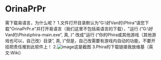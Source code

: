 # OrinaPrPr
需下载易语言，为什么呢？
1.文件打开目录默认为“G:\好Van的\Phira”请您下载"OrinaPrPr.e"并打开易语言（我们这里不包括易语言的下载），"运行 (“G:\好Van的\Phira\phira-main.exe”, 真, )"
改成"运行 (“你的Phira或其他游戏（其他游戏也可以，自己改）目录”, 真, )"但是，自己改需要有游戏内自动的功能，不要开挂把责任推到此软件上！
2.![image](https://github.com/MikVome/OrinaPrPr/assets/154685900/780328f0-eaed-4748-85ad-d7b5d0c6ff8a)这是截图
3.Phira的下载链接我放维基（英文:Wiki）

